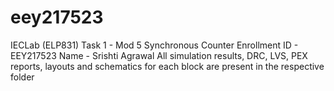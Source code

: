 # eey217523
IECLab (ELP831) Task 1 - Mod 5 Synchronous Counter
Enrollment ID - EEY217523
Name - Srishti Agrawal
All simulation results, DRC, LVS, PEX reports, layouts and schematics for each block are present in the respective folder
